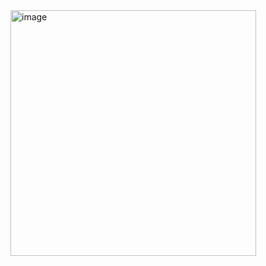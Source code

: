 <img width="393" alt="image" src="https://github.com/user-attachments/assets/6f782d6d-526e-481d-a89b-663b440145c4" />
